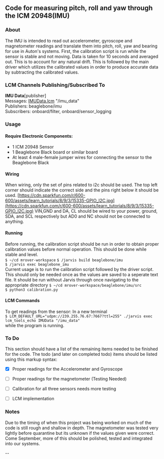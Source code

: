 ﻿Code for measuring pitch, roll and yaw through the ICM 20948(IMU)
 ---
### About

The IMU is intended to read out accelerometer, gyroscope and magnetometer readings and translate them into pitch, roll, yaw and bearing for use in Auton's systems. First, the calibration script is run while the sensor is stable and not moving.  Data is taken for 10 seconds and averaged out. This is to account for any natural drift. This is followed by the main driver which utilizes the calibrated values in order to produce accurate data by subtracting the calibrated values.

### LCM Channels Publishing/Subscribed To
**IMU Data**[publisher] \
Messages:  [IMUData.lcm](https://github.com/jjtom34/mrover-workspace/blob/master/rover_msgs/IMUData.lcm) "/imu_data" \
Publishers: beaglebone/imu \
Subscribers: onboard/filter, onboard/sensor_logging


### Usage
#### Require Electronic Components:
- 1 ICM 20948 Sensor
- 1 Beaglebone Black board or similar board
- At least 4 male-female jumper wires for connecting the sensor to the Beaglebone Black

#### Wiring
When wiring, only the set of pins related to i2c should be used. The top left corner should indicate the correct side and the pins right below it should be used.
[https://cdn.sparkfun.com/r/600-600/assets/learn_tutorials/8/9/3/15335-GPIO_I2C.jpg](https://cdn.sparkfun.com/r/600-600/assets/learn_tutorials/8/9/3/15335-GPIO_I2C.jpg)
VIN,GND and DA, CL should be wired to your power, ground, SDA, and SCL respectively but AD0 and NC should not be connected to anything.
#### Running
Before running, the calibration script should be run in order to obtain proper calibration values before normal operation. This should be done while stable and level. \
`$ ~/cd mrover-workspace`
`$ /jarvis build beaglebone/imu` \
`$ /jarvis exec beaglebone_imu` \
Current usage is to run the calibration script followed by the driver script. This should only be needed once as the values are saved to a seperate text file. It should be run without Jarvis through once navigating to the appropriate directory 
`$ ~/cd mrover-workspace/beaglebone/imu/src`\
`$ python3 calibration.py` 
  

#### LCM Commands
To get readings from the sensor:
In a new terminal \
`$ LCM_DEFAULT_URL="udpm://239.255.76.67:7667?ttl=255" ./jarvis exec lcm_tools_echo IMUData "/imu_data"` \
  while the program is running.

### To Do

This section should have a list of the remaining items needed to be finished for the code. The todo (and later on completed todo) items should be listed using this markup syntax:

-   [x] Proper readings for the Accelerometer and Gyroscope
    
-   [ ] Proper readings for the magnetometer (Testing Needed)
    
-   [ ] Calibration for all three sensors needs more testing

-   [ ] LCM implementation

### Notes

Due to the timing of when this project was being worked on much of the code is still rough and shallow in depth. The magnetometer was tested very lightly before quarantine but its unknown if the values given were correct. Come September, more of this should be polished, tested and integrated into our systems.

--

  

